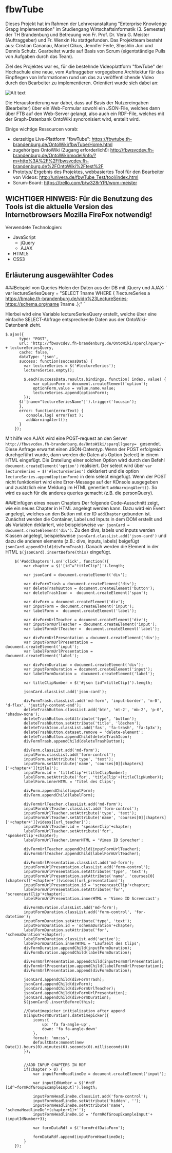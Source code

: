 # fbwTube

Dieses Projekt hat im Rahmen der Lehrveranstaltung "Enterprise Knowledge Grapg Implementation" im Studiengang Wirtschaftsinformatik (3. Semester) der TH Brandenburg und Betreuung von Fr. Prof. Dr. Vera G. Meister (Auftraggeber) und Fr. Wenxin Hu stattgefunden. Das Projektteam besteht aus: Cristian Cananau, Marcel Cikus, Jennifer Ferle, Shyshlin Juri und Dennis Schulz. Gearbeitet wurde auf Basis von Scrum (eigentständige Pulls von Aufgaben durch das Team).

Ziel des Projektes war es, für die bestehnde Videoplattform "fbwTube" der Hochschule eine neue, vom Auftraggeber vorgegebene Architektur für das Einpflegen von Informationen rund um das zu veröffentlichende Video durch den Bearbeiter zu implementieren. Orientiert wurde sich dabei an: 

![Alt text](/Architektur.PNG?raw=true "Architektur")


Die Herausforderung war dabei, dass auf Basis der Nutzereingaben (Bearbeiter) über ein Web-Formular sowohl ein JSON-File, welches dann über FTB auf den Web-Server gelangt, also auch ein RDF-File, welches mit der Graph-Datenbank OntoWiki syncronisiert wird, erstellt wird. 

Einige wichtige Ressourcen vorab:
- derzeitige Live-Plattform "fbwTube": https://fbwtube.th-brandenburg.de/OntoWiki/fbwTube/Home.html
- zugehöriges OntoWiki (Zugang erforderlich!): http://fbwsvcdev.fh-brandenburg.de/OntoWiki/model/info/?m=http%3A%2F%2Ffbwsvcdev.fh-brandenburg.de%2FOntoWiki%2Ftest%2F
- Prototyp/ Ergebnis des Projektes, webbasiertes Tool für den Bearbeiter von Videos: http://univera.de/fbwTube_Test/tool/index.html
- Scrum-Board: https://trello.com/b/w328rYPt/wpm-meister

## WICHTIGER HINWEIS: Für die Benutzung des Tools ist die aktuelle Version des Internetbrowsers Mozilla FireFox notwendig!

Verwendete Technologien:
- JavaScript
  - jQuery
  - AJAX
- HTML5
- CSS3

## Erläuterung ausgewählter Codes

###Beispiel von Queries
Holen der Daten aus der DB mit jQuery und AJAX:
´
var lectureSeriesQuery = "SELECT ?name WHERE { ?lectureSeries  a <https://bmake.th-brandenburg.de/vidp%23LectureSeries>; <https://schema.org/name>  ?name .};"
´

Hierbei wird eine Variable lectureSeriesQuery erstellt, welche über eine einfache SELECT-Abfrage entsprechende Daten aus der OntoWiki-Datenbank zieht.
```
$.ajax({
	  type: "POST",
	  url: 'http://fbwsvcdev.fh-brandenburg.de/OntoWiki/sparql?query=' + lectureSeriesQuery,
	  cache: false,
	  dataType: 'json', 
	  success: function(successData) {
		var lectureSeries = $('#lectureSeries');
		lectureSeries.empty();

		$.each(successData.results.bindings, function( index, value) {
			var optionForm = document.createElement('option');
			optionForm.value = value.name.value;
			lectureSeries.append(optionForm);
		});
	  $('[name="lectureSeriesName"]').trigger('focusin');
	  },
	  error: function(errorText) {
		 console.log( errorText );
		 addWarningAlert();
	  }
	});
```

Mit hilfe von AJAX wird eine POST-request an den Server ```http://fbwsvcdev.fh-brandenburg.de/OntoWiki/sparql?query= ``` gesendet. Diese Anfrage erwartet einen JSON-Datentyp. Wenn der POST erfolgreich durchgeführt wurde, dann werden die Daten als Option (select) in einem HTML eingefügt. Die Erstellung einer solchen Option wird durch den Befehl ```document.createElement('option')``` realisiert. Der select wird über ```var lectureSeries = $('#lectureSeries')``` deklariert und die option ```lectureSeries.append(optionForm)``` in dem select eingefügt. Wenn der POST nicht funktioniert wird eine Error-Message auf der KOnsole ausgegeben und zusätzlich eine Meldung im HTML genertiert ```addWarningAlert()```. So wird es auch für die anderes queries gemacht (z.B. die personQuery).

###Einfügen eines neuen Chapters
Der folgende Code-Ausschnitt zeigt, wie ein neues Chapter in HTML angelegt werden kann. Dazu wird ein Event angelegt, welches an den Button mit der ID ```addChapter```  gebunden ist. Zunächst werden die Container, Label und Inputs in dem DOM erstellt und als Variablen deklariert, wie beispielsweise ```var jsonCard = document.createElement('div')```. Zu den divs, labels und inputs werden  Klassen angelegt, beispielsweise ```jsonCard.classList.add('json-card')``` und dazu die anderen elemente (z.B.: divs, inputs, labels) beigefügt ```jsonCard.appendChild(divFormTrash)```. Danach werden die Element in der HTML ```$(jsonCard).insertBefore(this)``` eingefügt.


```
	$('#addChapters').on('click', function(){
		var chapter = $('[id^="titleClip"]').length;
		
		var jsonCard = document.createElement('div');
		
		var divFormTrash = document.createElement('div');
		var deleteTrashButton = document.createElement('button');
		var deleteTrashIcon =  document.createElement('span');
		
		var divForm = document.createElement('div');
		var inputForm = document.createElement('input');
		var labelForm =  document.createElement('label');
		
		var divFormUrlTeacher = document.createElement('div');
		var inputFormUrlTeacher = document.createElement('input');
		var labelFormUrlTeacher =  document.createElement('label');
		
		var divFormUrlPresentation = document.createElement('div');
		var inputFormUrlPresentation = document.createElement('input');
		var labelFormUrlPresentation =  document.createElement('label');
		
		var divFormDuration = document.createElement('div');
		var inputFormDuration = document.createElement('input');
		var labelFormDuration =  document.createElement('label');
		
		var titleClipNumber = $('#json [id^=titleClip]').length;
		
		jsonCard.classList.add('json-card');
		
		divFormTrash.classList.add('md-form', 'input-border', 'm-0', 'd-flex', 'justify-content-end');	
		deleteTrashButton.classList.add('btn', 'mt-2', 'mb-2', 'p-0', 'shadow-none');
		deleteTrashButton.setAttribute('type', 'button');
		deleteTrashButton.setAttribute('title', 'löschen');		
		deleteTrashIcon.classList.add('fas', 'fa-trash', 'fa-1p3x');
		deleteTrashButton.dataset.remove = 'delete-element';
		deleteTrashButton.appendChild(deleteTrashIcon);
		divFormTrash.appendChild(deleteTrashButton);
		
		divForm.classList.add('md-form');
		inputForm.classList.add('form-control');
		inputForm.setAttribute('type', 'text');
		inputForm.setAttribute('name', 'courses[0][chapters]['+chapter+'][title]');
		inputForm.id = 'titleClip'+(titleClipNumber);
		labelForm.setAttribute('for', 'titleClip'+(titleClipNumber));
		labelForm.innerHTML = 'Titel des Clips';
		
		divForm.appendChild(inputForm);
		divForm.appendChild(labelForm);
		
		divFormUrlTeacher.classList.add('md-form');
		inputFormUrlTeacher.classList.add('form-control');
		inputFormUrlTeacher.setAttribute('type', 'text');
		inputFormUrlTeacher.setAttribute('name', 'courses[0][chapters]['+chapter+'][videos][url_teacher]');
		inputFormUrlTeacher.id = 'speakerClip'+chapter;
		labelFormUrlTeacher.setAttribute('for', 'speakerClip'+chapter);
		labelFormUrlTeacher.innerHTML = 'Vimeo ID Sprecher';
		
		divFormUrlTeacher.appendChild(inputFormUrlTeacher);
		divFormUrlTeacher.appendChild(labelFormUrlTeacher);
		
		divFormUrlPresentation.classList.add('md-form');
		inputFormUrlPresentation.classList.add('form-control');
		inputFormUrlPresentation.setAttribute('type', 'text');
		inputFormUrlPresentation.setAttribute('name', 'courses[0][chapters]['+chapter+'][videos][url_presentation]');
		inputFormUrlPresentation.id = 'screencastClip'+chapter;
		labelFormUrlPresentation.setAttribute('for', 'screencastClip'+chapter);
		labelFormUrlPresentation.innerHTML = 'Vimeo ID Screencast';
		
		divFormDuration.classList.add('md-form');
		inputFormDuration.classList.add('form-control', 'for-datetime');
		inputFormDuration.setAttribute('type', 'text');
		inputFormDuration.id = 'schemaDuration'+chapter;
		labelFormDuration.setAttribute('for', 'schemaDuration'+chapter);
		labelFormDuration.classList.add('active');
		labelFormDuration.innerHTML = 'Laufzeit des Clips';	
		divFormDuration.appendChild(inputFormDuration);
		divFormDuration.appendChild(labelFormDuration);
		
		divFormUrlPresentation.appendChild(inputFormUrlPresentation);
		divFormUrlPresentation.appendChild(labelFormUrlPresentation);
		divFormUrlPresentation.append(divFormDuration);
		
		jsonCard.appendChild(divFormTrash);
		jsonCard.appendChild(divForm);
		jsonCard.appendChild(divFormUrlTeacher);
		jsonCard.appendChild(divFormUrlPresentation);
		jsonCard.appendChild(divFormDuration);
		$(jsonCard).insertBefore(this);
		
		//Datatimepicker initialization after append
		$(inputFormDuration).datetimepicker({
			icons:{
				up: 'fa fa-angle-up',
				down: 'fa fa-angle-down'
			},
			format: 'mm:ss',
			defaultDate:moment(new Date()).hours(0).minutes(6).seconds(0).milliseconds(0)
		});
			
		
		//ADD INPUP CHAPTERS IN RDF
		if(chapter > 0) {
			var inputFormHeadlineDe = document.createElement('input');
			
			var inputIdNumber = $('#rdf [id^=formRdfGroupExampleInput]').length;		
			
			inputFormHeadlineDe.classList.add('form-control');
			inputFormHeadlineDe.setAttribute('hidden', '');
			inputFormHeadlineDe.setAttribute('name', 'schemaHeadlineDe'+(chapter+1)+'');
			inputFormHeadlineDe.id = 'formRdfGroupExampleInput'+(inputIdNumber+3);
			
			var formDataRdf = $('form#rdfDataForm');
			
			formDataRdf.append(inputFormHeadlineDe);
		}
	});
```







